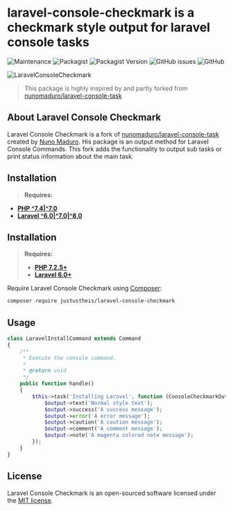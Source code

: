 # laravel-console-checkmark is a checkmark style output for laravel console tasks
![Maintenance](https://img.shields.io/maintenance/yes/2021)
![Packagist](https://img.shields.io/packagist/dt/justustheis/laravel-console-checkmark)
![Packagist Version](https://img.shields.io/packagist/v/justustheis/laravel-console-checkmark)
![GitHub issues](https://img.shields.io/github/issues/justustheis/laravel-console-checkmark)
![GitHub](https://img.shields.io/github/license/justustheis/kaish)

![LaravelConsoleCheckmark](https://user-images.githubusercontent.com/7760415/112520912-38a9d180-8d9c-11eb-86b9-fdbfbdb401bb.png)

> This package is highly inspired by and partly forked from [nunomaduro/laravel-console-task](https://github.com/nunomaduro/laravel-console-task)

## About Laravel Console Checkmark

Laravel Console Checkmark is a fork of [nunomaduro/laravel-console-task](https://github.com/nunomaduro/laravel-console-task) created by [Nuno Maduro](https://github.com/nunomaduro). His package is an output method for Laravel Console Commands. This fork adds the functionality to output sub tasks or print status information about the main task.

## Installation
> **Requires:**
- **[PHP ^7.4|^7.0](https://php.net/releases/)**
- **[Laravel ^6.0|^7.0|^8.0](https://github.com/laravel/laravel)**


## Installation

> **Requires:**
> - **[PHP 7.2.5+](https://php.net/releases/)**
> - **[Laravel 6.0+](https://github.com/laravel/laravel)**

Require Laravel Console Checkmark using [Composer](https://getcomposer.org):

```bash
composer require justustheis/laravel-console-checkmark
```

## Usage

```php
class LaravelInstallCommand extends Command
{
    /**
     * Execute the console command.
     *
     * @return void
     */
    public function handle()
    {
        $this->task('Installing Laravel', function (ConsoleCheckmarkOutput $output) {
            $output->text('Normal style text');
            $output->success('A success message');
            $output->error('A error message');
            $output->caution('A caution message');
            $output->comment('A comment message');
            $output->note('A magenta colored note message');
        });
    }
}
```

## License

Laravel Console Checkmark is an open-sourced software licensed under the [MIT license](LICENSE.md).
